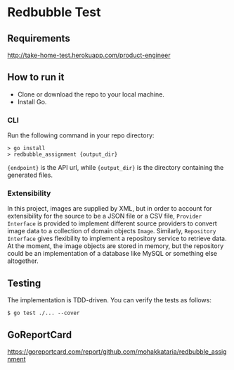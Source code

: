 # Redbubble Test

## Requirements
http://take-home-test.herokuapp.com/product-engineer

## How to run it
* Clone or download the repo to your local machine.
* Install Go.

### CLI
Run the following command in your repo directory:
~~~
> go install
> redbubble_assignment {output_dir}
~~~
`{endpoint}` is the API url, while `{output_dir}` is the directory containing the generated files.

### Extensibility
In this project, images are supplied by XML, but in order to account for extensibility for the source to be a JSON file or a CSV file, `Provider Interface` is provided to implement different source providers to convert image data to a collection of domain objects `Image`.
Similarly, `Repository Interface` gives flexibility to implement a repository service to retrieve data. At the moment, the image objects are stored in memory, but the repository could be an implementation of a database like MySQL or something else altogether.

## Testing
The implementation is TDD-driven. You can verify the tests as follows:

~~~
$ go test ./... --cover
~~~

## GoReportCard
https://goreportcard.com/report/github.com/mohakkataria/redbubble_assignment